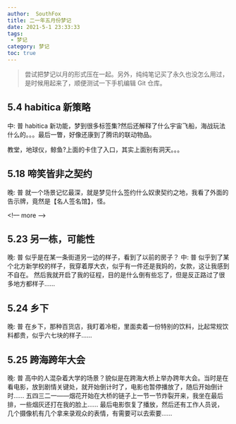 ```yaml
---
author:  SouthFox
title: 二一年五月份梦记
date: 2021-5-1 23:33:33
tags:
 - 梦记
category: 梦记
toc: true
---
```


> 尝试把梦记以月的形式压在一起。另外，纯纯笔记买了永久也没怎么用过，是时候用起来了，顺便测试一下手机编辑 Git 仓库。

## 5.4 habitica 新策略
中: 普
habitica 新功能，梦到很多标签集?然后还解释了什么宇宙飞船，海战玩法什么的。。。最后一瞥，好像还康到了腾讯的联动物品。

教堂，地球仪，鲸鱼?上面的卡住了入口，其实上面别有洞天。。。

## 5.18 啼笑皆非之契约
晚: 普
就一个场景记忆最深，就是梦见什么签约什么奴隶契约之地，我看了外面的告示牌，竟然是【名人签名馆】，怪。

<!–– more ––>

## 5.23 另一栋，可能性
晚: 普
似乎是在某一条街道另一边的样子，看到了以前的房子？
中: 普
似乎到了某个北方新学校的样子，我穿着厚大衣，似乎有一件还是我妈的，女款，这让我感到不自在。
然后我就开启了我的征程，目的是什么倒有些忘了，但是反正路过了很多地方都样子……

## 5.24 乡下
晚: 普
在乡下，那种百货店，我盯着冷柜，里面卖着一份特别的饮料，比起常规饮料都贵，似乎六七块的样子……

## 5.25 跨海跨年大会
晚: 普
高中的人混杂着大学的场景？貌似是在跨海大桥上举办跨年大会。当时是在看电影，放到剧情关键处，就开始倒计时了，电影也暂停播放了，随后开始倒计时……
五四三二一——烟花开始在大桥的链子上一节一节炸裂开来，我坐在最后排，一些烟灰还打在我的脸上……
最后电影恢复了播放，然后还有工作人员说，几个摄像机有几个拿来录观众的表情，有需要可以去索要……